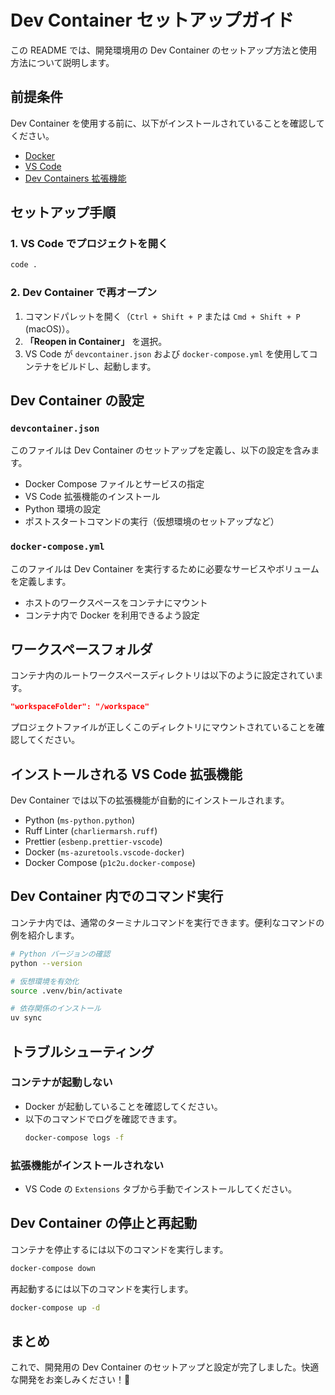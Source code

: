 # Dev Container セットアップガイド

この README では、開発環境用の Dev Container のセットアップ方法と使用方法について説明します。

## 前提条件

Dev Container を使用する前に、以下がインストールされていることを確認してください。

- [Docker](https://www.docker.com/get-started)
- [VS Code](https://code.visualstudio.com/)
- [Dev Containers 拡張機能](https://marketplace.visualstudio.com/items?itemName=ms-vscode-remote.remote-containers)

## セットアップ手順

### 1. VS Code でプロジェクトを開く

```sh
code .
```

### 2. Dev Container で再オープン

1. コマンドパレットを開く（`Ctrl + Shift + P` または `Cmd + Shift + P` (macOS)）。
2. **「Reopen in Container」** を選択。
3. VS Code が `devcontainer.json` および `docker-compose.yml` を使用してコンテナをビルドし、起動します。

## Dev Container の設定

### `devcontainer.json`
このファイルは Dev Container のセットアップを定義し、以下の設定を含みます。
- Docker Compose ファイルとサービスの指定
- VS Code 拡張機能のインストール
- Python 環境の設定
- ポストスタートコマンドの実行（仮想環境のセットアップなど）

### `docker-compose.yml`
このファイルは Dev Container を実行するために必要なサービスやボリュームを定義します。
- ホストのワークスペースをコンテナにマウント
- コンテナ内で Docker を利用できるよう設定

## ワークスペースフォルダ

コンテナ内のルートワークスペースディレクトリは以下のように設定されています。

```json
"workspaceFolder": "/workspace"
```

プロジェクトファイルが正しくこのディレクトリにマウントされていることを確認してください。

## インストールされる VS Code 拡張機能

Dev Container では以下の拡張機能が自動的にインストールされます。

- Python (`ms-python.python`)
- Ruff Linter (`charliermarsh.ruff`)
- Prettier (`esbenp.prettier-vscode`)
- Docker (`ms-azuretools.vscode-docker`)
- Docker Compose (`p1c2u.docker-compose`)

## Dev Container 内でのコマンド実行

コンテナ内では、通常のターミナルコマンドを実行できます。便利なコマンドの例を紹介します。

```sh
# Python バージョンの確認
python --version

# 仮想環境を有効化
source .venv/bin/activate

# 依存関係のインストール
uv sync
```

## トラブルシューティング

### コンテナが起動しない

- Docker が起動していることを確認してください。
- 以下のコマンドでログを確認できます。
  ```sh
  docker-compose logs -f
  ```

### 拡張機能がインストールされない

- VS Code の `Extensions` タブから手動でインストールしてください。

## Dev Container の停止と再起動

コンテナを停止するには以下のコマンドを実行します。
```sh
docker-compose down
```

再起動するには以下のコマンドを実行します。
```sh
docker-compose up -d
```

## まとめ

これで、開発用の Dev Container のセットアップと設定が完了しました。快適な開発をお楽しみください！🚀

